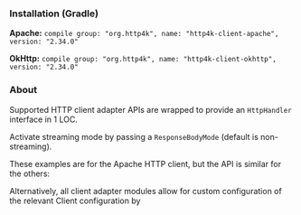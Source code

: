 ### Installation (Gradle)
**Apache:** ```compile group: "org.http4k", name: "http4k-client-apache", version: "2.34.0"```

**OkHttp:** ```compile group: "org.http4k", name: "http4k-client-okhttp", version: "2.34.0"```

### About
Supported HTTP client adapter APIs are wrapped to provide an `HttpHandler` interface in 1 LOC.

Activate streaming mode by passing a `ResponseBodyMode` (default is non-streaming).

These examples are for the Apache HTTP client, but the API is similar for the others:

<script src="https://gist-it.appspot.com/https://github.com/http4k/http4k/blob/master/src/docs/guide/modules/clients/example.kt"></script>

Alternatively, all client adapter modules allow for custom configuration of the relevant Client configuration by
